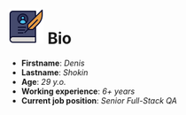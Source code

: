 # ![](img/icon-biography.png) Bio

+ **Firstname**: *Denis*
+ **Lastname**: *Shokin*
+ **Age**: *29 y.o.*
+ **Working experience**: *6+ years*
+ **Current job position**: *Senior Full-Stack QA*
